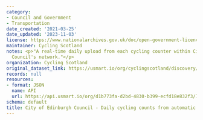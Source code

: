 ```yaml
---
category:
- Council and Government
- Transportation
date_created: '2021-03-25'
date_updated: '2023-11-03'
license: https://www.nationalarchives.gov.uk/doc/open-government-licence/version/3/
maintainer: Cycling Scotland
notes: <p>"A real-time daily upload from each cycling counter within City of Edinburgh
  Council's network."</p>
organization: Cycling Scotland
original_dataset_link: https://usmart.io/org/cyclingscotland/discovery/discovery-view-detail/b1f0bd42-e220-465e-99a3-c4f62824f21f
records: null
resources:
- format: JSON
  name: API
  url: https://api.usmart.io/org/d1b773fa-d2bd-4830-b399-ecfd18e832f3/7aa487cd-3cd5-405b-850e-1e2ac317816c/1/urql
schema: default
title: City of Edinburgh Council - Daily cycling counts from automatic cycling counters
---
```

